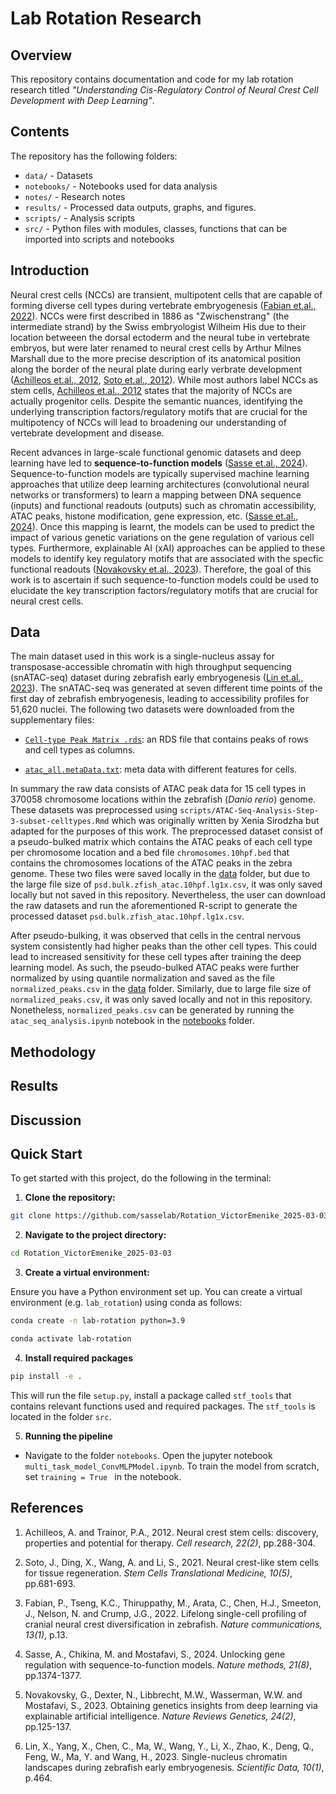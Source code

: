 # Lab Rotation Research

## Overview

This repository contains documentation and code for my lab rotation research titled _"Understanding Cis-Regulatory Control of Neural Crest Cell Development with Deep Learning"_.

## Contents

The repository has the following folders:

- `data/` - Datasets
- `notebooks/` - Notebooks used for data analysis
- `notes/` - Research notes
- `results/` -  Processed data outputs, graphs, and figures.
- `scripts/` - Analysis scripts
- `src/` -  Python files with modules, classes, functions that can be imported into scripts and notebooks 

## Introduction

Neural crest cells (NCCs) are transient, multipotent cells that are capable of forming diverse cell types during vertebrate embryogenesis ([Fabian et.al., 2022](https://www.nature.com/articles/s41467-021-27594-w)).  NCCs were first described in 1886 as "Zwischenstrang" (the intermediate strand) by the Swiss embryologist Wilheim His due to their location betweeen the dorsal ectoderm and the neural tube in vertebrate embryos, but were later renamed to neural crest cells by Arthur Milnes Marshall due to the more precise description of its anatomical position along the border of the neural plate during early verbrate development ([Achilleos et.al., 2012](https://www.nature.com/articles/cr201211), [Soto et.al., 2012](https://stemcellsjournals.onlinelibrary.wiley.com/doi/10.1002/sctm.20-0361)). While most authors label NCCs as stem cells, [Achilleos et.al., 2012](https://www.nature.com/articles/cr201211) states that the majority of NCCs are actually progenitor cells. Despite the semantic nuances, identifying the underlying transcription factors/regulatory motifs that are crucial for the multipotency of NCCs will lead to broadening our understanding of vertebrate development and disease. 

Recent advances in large-scale functional genomic datasets and deep learning have led to **sequence-to-function models** ([Sasse et.al., 2024](https://www.nature.com/articles/s41592-024-02331-5)). Sequence-to-function models are typically supervised machine learning approaches that utilize deep learning architectures (convolutional neural networks or transformers) to learn a mapping between DNA sequence (inputs) and functional readouts (outputs) such as chromatin accessibility, ATAC peaks, histone modification, gene expression, etc. ([Sasse et.al., 2024](https://www.nature.com/articles/s41592-024-02331-5)). Once this mapping is learnt, the models can be used to predict the impact of various genetic variations  on the gene regulation of various cell types. Furthermore, explainable AI (xAI) approaches can be applied to these models to identify key regulatory motifs that are associated with the specfic functional readouts ([Novakovsky et.al., 2023](https://www.nature.com/articles/s41576-022-00532-2)).  Therefore, the goal of this work is to ascertain if such sequence-to-function models could be used to elucidate the key transcription factors/regulatory motifs that are crucial for neural crest cells.

## Data

The main dataset used in this work is a single-nucleus assay for transposase-accessible chromatin with high throughput sequencing (snATAC-seq) dataset during zebrafish early embryogenesis ([Lin et.al., 2023](https://www.nature.com/articles/s41597-023-02373-y)). The snATAC-seq was generated at seven different time points of the first day of zebrafish embryogenesis, leading to accessibility profiles for 51,620 nuclei. The following two datasets were downloaded from the supplementary files:

- [`Cell-type Peak Matrix .rds`](https://figshare.com/ndownloader/files/40957361): an RDS file that contains peaks of rows and cell types as columns.

- [`atac_all.metaData.txt`](https://ftp.cngb.org/pub/CNSA/data4/CNP0002827/Single_Cell/CSE0000120/atac_all.metaData.txt): meta data with different features for cells.

In summary the raw data consists of ATAC peak data for 15 cell types in 370058 chromosome locations within the zebrafish (_Danio rerio_) genome. These datasets was preprocessed using `scripts/ATAC-Seq-Analysis-Step-3-subset-celltypes.Rmd` which was originally written by Xenia Sirodzha but adapted for the purposes of this work. The preprocessed dataset consist of a pseudo-bulked matrix which contains the ATAC peaks of each cell type per chromosome location and a bed file `chromosomes.10hpf.bed` that contains the chromosomes locations of the ATAC peaks in the zebra genome. These two files were saved locally in the [data](https://github.com/sasselab/Rotation_VictorEmenike_2025-03-03/tree/main/data) folder, but due to the large file size of `psd.bulk.zfish_atac.10hpf.lg1x.csv`, it was only saved locally but not saved in this repository. Nevertheless, the user can download the raw datasets and run the aforementioned R-script to generate the processed dataset `psd.bulk.zfish_atac.10hpf.lg1x.csv`.

After pseudo-bulking, it was observed that cells in the central nervous system consistently had higher peaks than the other cell types. This could lead to increased sensitivity for these cell types after training the deep learning model. As such, the pseudo-bulked ATAC peaks were further normalized by using quantile normalization and saved as the file `normalized_peaks.csv` in the [data](https://github.com/sasselab/Rotation_VictorEmenike_2025-03-03/tree/main/data) folder. Similarly, due to large file size of `normalized_peaks.csv`, it was only saved locally and not in this repository. Nonetheless, `normalized_peaks.csv` can be generated by running the `atac_seq_analysis.ipynb` notebook in the [notebooks](https://github.com/sasselab/Rotation_VictorEmenike_2025-03-03/tree/main/notebooks) folder. 

## Methodology

## Results

## Discussion

## **Quick Start**
To get started with this project, do the following in the terminal:

1. **Clone the repository:**
```bash
git clone https://github.com/sasselab/Rotation_VictorEmenike_2025-03-03.git
```

2. **Navigate to the project directory:**
```bash
cd Rotation_VictorEmenike_2025-03-03
```

3. **Create a virtual environment:**

Ensure you have a Python environment set up. You can create a virtual environment (e.g. `lab_rotation`) using conda as follows:

```bash
conda create -n lab-rotation python=3.9
```

```bash
conda activate lab-rotation
```

4. **Install required packages**

```bash
pip install -e .
```

This will run the file `setup.py`, install a package called `stf_tools` that contains relevant functions used and required packages. The `stf_tools` is located in the folder `src`. 

5. **Running the pipeline**

- Navigate to the folder `notebooks`. Open the jupyter notebook `multi_task_model_ConvMLPModel.ipynb`. To train the model from scratch, set `training = True ` in the notebook.



## References

1. Achilleos, A. and Trainor, P.A., 2012. Neural crest stem cells: discovery, properties and potential for therapy. _Cell research, 22(2)_, pp.288-304.

2. Soto, J., Ding, X., Wang, A. and Li, S., 2021. Neural crest-like stem cells for tissue regeneration. _Stem Cells Translational Medicine, 10(5)_, pp.681-693.

3. Fabian, P., Tseng, K.C., Thiruppathy, M., Arata, C., Chen, H.J., Smeeton, J., Nelson, N. and Crump, J.G., 2022. Lifelong single-cell profiling of cranial neural crest diversification in zebrafish. _Nature communications, 13(1)_, p.13.

4. Sasse, A., Chikina, M. and Mostafavi, S., 2024. Unlocking gene regulation with sequence-to-function models. _Nature methods, 21(8)_, pp.1374-1377.

5. Novakovsky, G., Dexter, N., Libbrecht, M.W., Wasserman, W.W. and Mostafavi, S., 2023. Obtaining genetics insights from deep learning via explainable artificial intelligence. _Nature Reviews Genetics, 24(2)_, pp.125-137.

6. Lin, X., Yang, X., Chen, C., Ma, W., Wang, Y., Li, X., Zhao, K., Deng, Q., Feng, W., Ma, Y. and Wang, H., 2023. Single-nucleus chromatin landscapes during zebrafish early embryogenesis. _Scientific Data, 10(1)_, p.464.